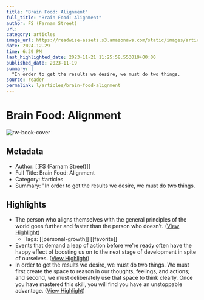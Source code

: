 ```yaml
---
title: "Brain Food: Alignment"
full_title: "Brain Food: Alignment"
author: FS (Farnam Street)
url: 
category: articles
image_url: https://readwise-assets.s3.amazonaws.com/static/images/article3.5c705a01b476.png
date: 2024-12-29
time: 6:39 PM
last_highlighted_date: 2023-11-21 11:25:58.553019+00:00
published_date: 2023-11-19
summary: |
  "In order to get the results we desire, we must do two things.
source: reader
permalink: l/articles/brain-food-alignment
---
```

# Brain Food: Alignment

![rw-book-cover](https://readwise-assets.s3.amazonaws.com/static/images/article3.5c705a01b476.png)

## Metadata
- Author: [[FS (Farnam Street)]]
- Full Title: Brain Food: Alignment
- Category: #articles
- Summary: "In order to get the results we desire, we must do two things.

## Highlights
- The person who aligns themselves with the general principles of the world goes further and faster than the person who doesn’t. ([View Highlight](https://read.readwise.io/read/01hfrt167ksea15jbn36jafbt3))
    - Tags: [[personal-growth]] [[favorite]] 
- Events that demand a leap of action before we're ready often have the happy effect of boosting us on to the next stage of development in spite of ourselves. ([View Highlight](https://read.readwise.io/read/01hfrt1g8jd0qcmkjkypv3mvfa))
- In order to get the results we desire, we must do two things. We must first create the space to reason in our thoughts, feelings, and actions; and second, we must deliberately use that space to think clearly. Once you have mastered this skill, you will find you have an unstoppable advantage. ([View Highlight](https://read.readwise.io/read/01hfrt2fa7cxzh5x8z4cj8zg31))


